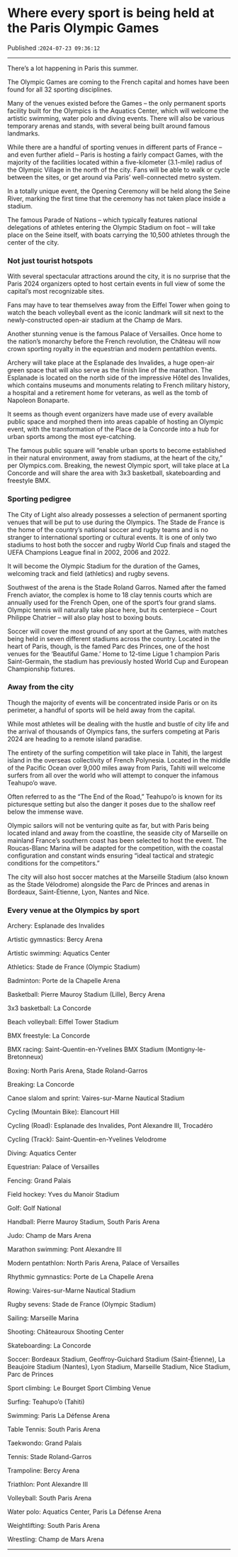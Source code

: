 # Where every sport is being held at the Paris Olympic Games

Published :`2024-07-23 09:36:12`

---

There’s a lot happening in Paris this summer.

The Olympic Games are coming to the French capital and homes have been found for all 32 sporting disciplines.

Many of the venues existed before the Games – the only permanent sports facility built for the Olympics is the Aquatics Center, which will welcome the artistic swimming, water polo and diving events. There will also be various temporary arenas and stands, with several being built around famous landmarks.

While there are a handful of sporting venues in different parts of France – and even further afield – Paris is hosting a fairly compact Games, with the majority of the facilities located within a five-kilometer (3.1-mile) radius of the Olympic Village in the north of the city. Fans will be able to walk or cycle between the sites, or get around via Paris’ well-connected metro system.

In a totally unique event, the Opening Ceremony will be held along the Seine River, marking the first time that the ceremony has not taken place inside a stadium.

The famous Parade of Nations – which typically features national delegations of athletes entering the Olympic Stadium on foot – will take place on the Seine itself, with boats carrying the 10,500 athletes through the center of the city.

### Not just tourist hotspots

With several spectacular attractions around the city, it is no surprise that the Paris 2024 organizers opted to host certain events in full view of some the capital’s most recognizable sites.

Fans may have to tear themselves away from the Eiffel Tower when going to watch the beach volleyball event as the iconic landmark will sit next to the newly-constructed open-air stadium at the Champ de Mars.

Another stunning venue is the famous Palace of Versailles. Once home to the nation’s monarchy before the French revolution, the Château will now crown sporting royalty in the equestrian and modern pentathlon events.

Archery will take place at the Esplanade des Invalides, a huge open-air green space that will also serve as the finish line of the marathon. The Esplanade is located on the north side of the impressive Hôtel des Invalides, which contains museums and monuments relating to French military history, a hospital and a retirement home for veterans, as well as the tomb of Napoleon Bonaparte.

It seems as though event organizers have made use of every available public space and morphed them into areas capable of hosting an Olympic event, with the transformation of the Place de la Concorde into a hub for urban sports among the most eye-catching.

The famous public square will “enable urban sports to become established in their natural environment, away from stadiums, at the heart of the city,” per Olympics.com. Breaking, the newest Olympic sport, will take place at La Concorde and will share the area with 3x3 basketball, skateboarding and freestyle BMX.

### Sporting pedigree

The City of Light also already possesses a selection of permanent sporting venues that will be put to use during the Olympics. The Stade de France is the home of the country’s national soccer and rugby teams and is no stranger to international sporting or cultural events. It is one of only two stadiums to host both the soccer and rugby World Cup finals and staged the UEFA Champions League final in 2002, 2006 and 2022.

It will become the Olympic Stadium for the duration of the Games, welcoming track and field (athletics) and rugby sevens.

Southwest of the arena is the Stade Roland Garros. Named after the famed French aviator, the complex is home to 18 clay tennis courts which are annually used for the French Open, one of the sport’s four grand slams. Olympic tennis will naturally take place here, but its centerpiece – Court Philippe Chatrier – will also play host to boxing bouts.

Soccer will cover the most ground of any sport at the Games, with matches being held in seven different stadiums across the country. Located in the heart of Paris, though, is the famed Parc des Princes, one of the host venues for the ‘Beautiful Game.’ Home to 12-time Ligue 1 champion Paris Saint-Germain, the stadium has previously hosted World Cup and European Championship fixtures.

### Away from the city

Though the majority of events will be concentrated inside Paris or on its perimeter, a handful of sports will be held away from the capital.

While most athletes will be dealing with the hustle and bustle of city life and the arrival of thousands of Olympics fans, the surfers competing at Paris 2024 are heading to a remote island paradise.

The entirety of the surfing competition will take place in Tahiti, the largest island in the overseas collectivity of French Polynesia. Located in the middle of the Pacific Ocean over 9,000 miles away from Paris, Tahiti will welcome surfers from all over the world who will attempt to conquer the infamous Teahupo’o wave.

Often referred to as the “The End of the Road,” Teahupo’o is known for its picturesque setting but also the danger it poses due to the shallow reef below the immense wave.

Olympic sailors will not be venturing quite as far, but with Paris being located inland and away from the coastline, the seaside city of Marseille on mainland France’s southern coast has been selected to host the event. The Roucas-Blanc Marina will be adapted for the competition, with the coastal configuration and constant winds ensuring “ideal tactical and strategic conditions for the competitors.”

The city will also host soccer matches at the Marseille Stadium (also known as the Stade Vélodrome) alongside the Parc de Princes and arenas in Bordeaux, Saint-Étienne, Lyon, Nantes and Nice.

### Every venue at the Olympics by sport

Archery: Esplanade des Invalides

Artistic gymnastics: Bercy Arena

Artistic swimming: Aquatics Center

Athletics: Stade de France (Olympic Stadium)

Badminton: Porte de la Chapelle Arena

Basketball: Pierre Mauroy Stadium (Lille), Bercy Arena

3x3 basketball: La Concorde

Beach volleyball: Eiffel Tower Stadium

BMX freestyle: La Concorde

BMX racing: Saint-Quentin-en-Yvelines BMX Stadium (Montigny-le-Bretonneux)

Boxing: North Paris Arena, Stade Roland-Garros

Breaking: La Concorde

Canoe slalom and sprint: Vaires-sur-Marne Nautical Stadium

Cycling (Mountain Bike): Elancourt Hill

Cycling (Road): Esplanade des Invalides, Pont Alexandre III, Trocadéro

Cycling (Track): Saint-Quentin-en-Yvelines Velodrome

Diving: Aquatics Center

Equestrian: Palace of Versailles

Fencing: Grand Palais

Field hockey: Yves du Manoir Stadium

Golf: Golf National

Handball: Pierre Mauroy Stadium, South Paris Arena

Judo: Champ de Mars Arena

Marathon swimming: Pont Alexandre III

Modern pentathlon: North Paris Arena, Palace of Versailles

Rhythmic gymnastics: Porte de La Chapelle Arena

Rowing: Vaires-sur-Marne Nautical Stadium

Rugby sevens: Stade de France (Olympic Stadium)

Sailing: Marseille Marina

Shooting: Châteauroux Shooting Center

Skateboarding: La Concorde

Soccer: Bordeaux Stadium, Geoffroy-Guichard Stadium (Saint-Étienne), La Beaujoire Stadium (Nantes), Lyon Stadium, Marseille Stadium, Nice Stadium, Parc de Princes

Sport climbing: Le Bourget Sport Climbing Venue

Surfing: Teahupo’o (Tahiti)

Swimming: Paris La Défense Arena

Table Tennis: South Paris Arena

Taekwondo: Grand Palais

Tennis: Stade Roland-Garros

Trampoline: Bercy Arena

Triathlon: Pont Alexandre III

Volleyball: South Paris Arena

Water polo: Aquatics Center, Paris La Défense Arena

Weightlifting: South Paris Arena

Wrestling: Champ de Mars Arena

---

